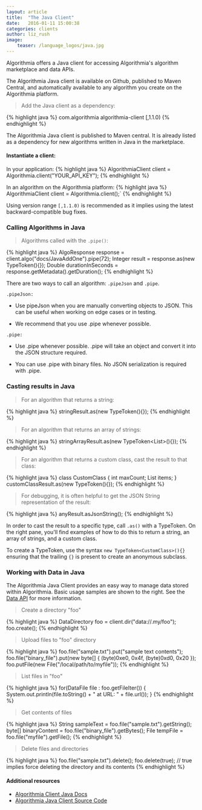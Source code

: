 ```yaml
---
layout: article
title:  "The Java Client"
date:   2016-01-11 15:00:38
categories: clients
author: liz_rush
image:
    teaser: /language_logos/java.jpg
---
```


Algorithmia offers a Java client for accessing Algorithmia's algorithm marketplace and data APIs.

The Algorithmia Java client is available on Github, published to Maven Central, and automatically available to any algorithm you create on the Algorithmia platform.

> Add the Java client as a dependency:

{% highlight java %}
<dependency>
  <groupId>com.algorithmia</groupId>
  <artifactId>algorithmia-client</artifactId>
  <version>[,1.1.0)</version>
</dependency>
{% endhighlight %}

The Algorithmia Java client is published to Maven central. It is already listed as a dependency for new algorithms written in Java in the marketplace.

#### Instantiate a client:

In your application:
{% highlight java %}
AlgorithmiaClient client = Algorithmia.client("YOUR_API_KEY");
{% endhighlight %}

In an algorithm on the Algorithmia platform:
{% highlight java %}
AlgorithmiaClient client = Algorithmia.client();`
{% endhighlight %}

<aside class="notice">
  Using version range <code>[,1.1.0)</code> is recommended as it implies using the latest backward-compatible bug fixes.
</aside>

### Calling Algorithms in Java

> Algorithms called with the `.pipe()`:

{% highlight java %}
AlgoResponse response = client.algo("docs/JavaAddOne").pipe(72);
Integer result = response.as(new TypeToken<Integer>(){});
Double durationInSeconds = response.getMetadata().getDuration();
{% endhighlight %}

There are two ways to call an algorithm: `.pipeJson` and `.pipe`.

`.pipeJson:`

* Use pipeJson when you are manually converting objects to JSON. This can be useful when working on edge cases or in testing.

* We recommend that you use .pipe whenever possible.

`.pipe:`

* Use .pipe whenever possible. .pipe will take an object and convert it into the JSON structure required.

* You can use .pipe with binary files. No JSON serialization is required with .pipe.

### Casting results in Java


> For an algorithm that returns a string:

{% highlight java %}
stringResult.as(new TypeToken<String>(){});
{% endhighlight %}

> For an algorithm that returns an array of strings:

{% highlight java %}
stringArrayResult.as(new TypeToken<List<String>>(){});
{% endhighlight %}

> For an algorithm that returns a custom class, cast the result to that class:

{% highlight java %}
class CustomClass {
    int maxCount;
    List<String> items;
}
customClassResult.as(new TypeToken<CustomClass>(){});
{% endhighlight %}

> For debugging, it is often helpful to get the JSON String representation of the result:

{% highlight java %}
anyResult.asJsonString();
{% endhighlight %}

In order to cast the result to a specific type, call `.as()` with a TypeToken.
On the right pane, you'll find examples of how to do this to return a string, an array of strings, and a custom class.

<aside class="notice">
  To create a TypeToken, use the syntax <code>new TypeToken&lt;CustomClass&gt;(){}</code> ensuring that the trailing <code>{}</code> is present to create an anonymous subclass.
</aside>


### Working with Data in Java

The Algorithmia Java Client provides an easy way to manage data stored within Algorithmia. Basic usage samples are shown to the right. See the [Data API](#the-data-api) for more information.

> Create a directory "foo"

{% highlight java %}
DataDirectory foo = client.dir("data://.my/foo");
foo.create();
{% endhighlight %}

> Upload files to "foo" directory

{% highlight java %}
foo.file("sample.txt").put("sample text contents");
foo.file("binary_file").put(new byte[] { (byte)0xe0, 0x4f, (byte)0xd0, 0x20 });
foo.putFile(new File("/local/path/to/myfile"));
{% endhighlight %}

> List files in "foo"

{% highlight java %}
for(DataFile file : foo.getFileIter()) {
    System.out.println(file.toString() + " at URL: " + file.url());
}
{% endhighlight %}

> Get contents of files

{% highlight java %}
String sampleText = foo.file("sample.txt").getString();
byte[] binaryContent = foo.file("binary_file").getBytes();
File tempFile = foo.file("myfile").getFile();
{% endhighlight %}

> Delete files and directories

{% highlight java %}
foo.file("sample.txt").delete();
foo.delete(true); // true implies force deleting the directory and its contents
{% endhighlight %}

#### Additional resources

* <a href="http://www.javadoc.io/doc/com.algorithmia/algorithmia-client/1.0.3">Algorithmia Client Java Docs <i class="fa fa-external-link"></i></a>
* <a href="https://github.com/algorithmiaio/algorithmia-java">Algorithmia Java Client Source Code<i class="fa fa-external-link"></i></a>